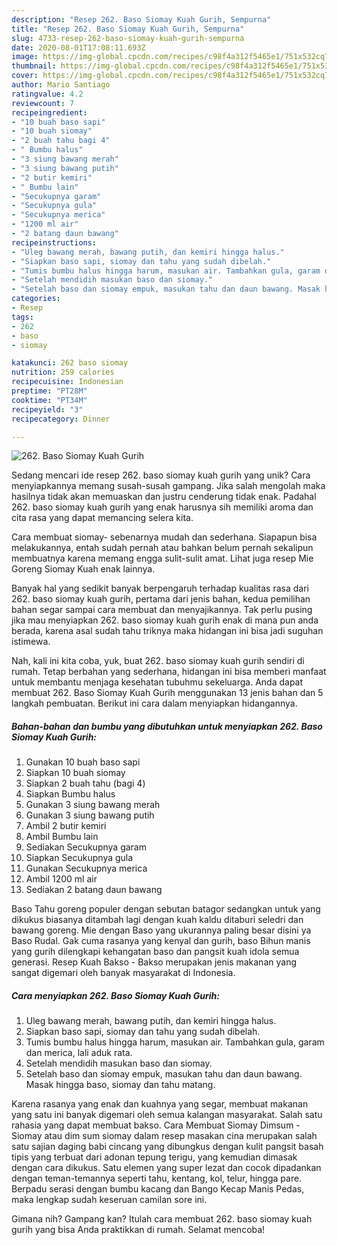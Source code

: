 ```yaml
---
description: "Resep 262. Baso Siomay Kuah Gurih, Sempurna"
title: "Resep 262. Baso Siomay Kuah Gurih, Sempurna"
slug: 4733-resep-262-baso-siomay-kuah-gurih-sempurna
date: 2020-08-01T17:08:11.693Z
image: https://img-global.cpcdn.com/recipes/c98f4a312f5465e1/751x532cq70/262-baso-siomay-kuah-gurih-foto-resep-utama.jpg
thumbnail: https://img-global.cpcdn.com/recipes/c98f4a312f5465e1/751x532cq70/262-baso-siomay-kuah-gurih-foto-resep-utama.jpg
cover: https://img-global.cpcdn.com/recipes/c98f4a312f5465e1/751x532cq70/262-baso-siomay-kuah-gurih-foto-resep-utama.jpg
author: Mario Santiago
ratingvalue: 4.2
reviewcount: 7
recipeingredient:
- "10 buah baso sapi"
- "10 buah siomay"
- "2 buah tahu bagi 4"
- " Bumbu halus"
- "3 siung bawang merah"
- "3 siung bawang putih"
- "2 butir kemiri"
- " Bumbu lain"
- "Secukupnya garam"
- "Secukupnya gula"
- "Secukupnya merica"
- "1200 ml air"
- "2 batang daun bawang"
recipeinstructions:
- "Uleg bawang merah, bawang putih, dan kemiri hingga halus."
- "Siapkan baso sapi, siomay dan tahu yang sudah dibelah."
- "Tumis bumbu halus hingga harum, masukan air. Tambahkan gula, garam dan merica, lali aduk rata."
- "Setelah mendidih masukan baso dan siomay."
- "Setelah baso dan siomay empuk, masukan tahu dan daun bawang. Masak hingga baso, siomay dan tahu matang."
categories:
- Resep
tags:
- 262
- baso
- siomay

katakunci: 262 baso siomay 
nutrition: 259 calories
recipecuisine: Indonesian
preptime: "PT28M"
cooktime: "PT34M"
recipeyield: "3"
recipecategory: Dinner

---
```



![262. Baso Siomay Kuah Gurih](https://img-global.cpcdn.com/recipes/c98f4a312f5465e1/751x532cq70/262-baso-siomay-kuah-gurih-foto-resep-utama.jpg)

Sedang mencari ide resep 262. baso siomay kuah gurih yang unik? Cara menyiapkannya memang susah-susah gampang. Jika salah mengolah maka hasilnya tidak akan memuaskan dan justru cenderung tidak enak. Padahal 262. baso siomay kuah gurih yang enak harusnya sih memiliki aroma dan cita rasa yang dapat memancing selera kita.

Cara membuat siomay- sebenarnya mudah dan sederhana. Siapapun bisa melakukannya, entah sudah pernah atau bahkan belum pernah sekalipun membuatnya karena memang engga sulit-sulit amat. Lihat juga resep Mie Goreng Siomay Kuah enak lainnya.

Banyak hal yang sedikit banyak berpengaruh terhadap kualitas rasa dari 262. baso siomay kuah gurih, pertama dari jenis bahan, kedua pemilihan bahan segar sampai cara membuat dan menyajikannya. Tak perlu pusing jika mau menyiapkan 262. baso siomay kuah gurih enak di mana pun anda berada, karena asal sudah tahu triknya maka hidangan ini bisa jadi suguhan istimewa.


Nah, kali ini kita coba, yuk, buat 262. baso siomay kuah gurih sendiri di rumah. Tetap berbahan yang sederhana, hidangan ini bisa memberi manfaat untuk membantu menjaga kesehatan tubuhmu sekeluarga. Anda dapat membuat 262. Baso Siomay Kuah Gurih menggunakan 13 jenis bahan dan 5 langkah pembuatan. Berikut ini cara dalam menyiapkan hidangannya.

<!--inarticleads1-->

##### Bahan-bahan dan bumbu yang dibutuhkan untuk menyiapkan 262. Baso Siomay Kuah Gurih:

1. Gunakan 10 buah baso sapi
1. Siapkan 10 buah siomay
1. Siapkan 2 buah tahu (bagi 4)
1. Siapkan  Bumbu halus
1. Gunakan 3 siung bawang merah
1. Gunakan 3 siung bawang putih
1. Ambil 2 butir kemiri
1. Ambil  Bumbu lain
1. Sediakan Secukupnya garam
1. Siapkan Secukupnya gula
1. Gunakan Secukupnya merica
1. Ambil 1200 ml air
1. Sediakan 2 batang daun bawang


Baso Tahu goreng populer dengan sebutan batagor sedangkan untuk yang dikukus biasanya ditambah lagi dengan kuah kaldu ditaburi seledri dan bawang goreng. Mie dengan Baso yang ukurannya paling besar disini ya Baso Rudal. Gak cuma rasanya yang kenyal dan gurih, baso Bihun manis yang gurih dilengkapi kehangatan baso dan pangsit kuah idola semua generasi. Resep Kuah Bakso - Bakso merupakan jenis makanan yang sangat digemari oleh banyak masyarakat di Indonesia. 

<!--inarticleads2-->

##### Cara menyiapkan 262. Baso Siomay Kuah Gurih:

1. Uleg bawang merah, bawang putih, dan kemiri hingga halus.
1. Siapkan baso sapi, siomay dan tahu yang sudah dibelah.
1. Tumis bumbu halus hingga harum, masukan air. Tambahkan gula, garam dan merica, lali aduk rata.
1. Setelah mendidih masukan baso dan siomay.
1. Setelah baso dan siomay empuk, masukan tahu dan daun bawang. Masak hingga baso, siomay dan tahu matang.


Karena rasanya yang enak dan kuahnya yang segar, membuat makanan yang satu ini banyak digemari oleh semua kalangan masyarakat. Salah satu rahasia yang dapat membuat bakso. Cara Membuat Siomay Dimsum - Siomay atau dim sum siomay dalam resep masakan cina merupakan salah satu sajian daging babi cincang yang dibungkus dengan kulit pangsit basah tipis yang terbuat dari adonan tepung terigu, yang kemudian dimasak dengan cara dikukus. Satu elemen yang super lezat dan cocok dipadankan dengan teman-temannya seperti tahu, kentang, kol, telur, hingga pare. Berpadu serasi dengan bumbu kacang dan Bango Kecap Manis Pedas, maka lengkap sudah keseruan camilan sore ini. 

Gimana nih? Gampang kan? Itulah cara membuat 262. baso siomay kuah gurih yang bisa Anda praktikkan di rumah. Selamat mencoba!
